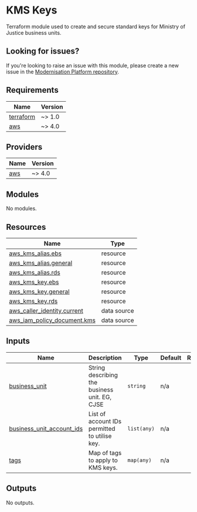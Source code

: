 # KMS Keys

Terraform module used to create and secure standard keys for Ministry of Justice business units.

## Looking for issues?
If you're looking to raise an issue with this module, please create a new issue in the [Modernisation Platform repository](https://github.com/ministryofjustice/modernisation-platform/issues).

<!-- BEGIN_TF_DOCS -->
## Requirements

| Name | Version |
|------|---------|
| <a name="requirement_terraform"></a> [terraform](#requirement\_terraform) | ~> 1.0 |
| <a name="requirement_aws"></a> [aws](#requirement\_aws) | ~> 4.0 |

## Providers

| Name | Version |
|------|---------|
| <a name="provider_aws"></a> [aws](#provider\_aws) | ~> 4.0 |

## Modules

No modules.

## Resources

| Name | Type |
|------|------|
| [aws_kms_alias.ebs](https://registry.terraform.io/providers/hashicorp/aws/latest/docs/resources/kms_alias) | resource |
| [aws_kms_alias.general](https://registry.terraform.io/providers/hashicorp/aws/latest/docs/resources/kms_alias) | resource |
| [aws_kms_alias.rds](https://registry.terraform.io/providers/hashicorp/aws/latest/docs/resources/kms_alias) | resource |
| [aws_kms_key.ebs](https://registry.terraform.io/providers/hashicorp/aws/latest/docs/resources/kms_key) | resource |
| [aws_kms_key.general](https://registry.terraform.io/providers/hashicorp/aws/latest/docs/resources/kms_key) | resource |
| [aws_kms_key.rds](https://registry.terraform.io/providers/hashicorp/aws/latest/docs/resources/kms_key) | resource |
| [aws_caller_identity.current](https://registry.terraform.io/providers/hashicorp/aws/latest/docs/data-sources/caller_identity) | data source |
| [aws_iam_policy_document.kms](https://registry.terraform.io/providers/hashicorp/aws/latest/docs/data-sources/iam_policy_document) | data source |

## Inputs

| Name | Description | Type | Default | Required |
|------|-------------|------|---------|:--------:|
| <a name="input_business_unit"></a> [business\_unit](#input\_business\_unit) | String describing the business unit. EG, CJSE | `string` | n/a | yes |
| <a name="input_business_unit_account_ids"></a> [business\_unit\_account\_ids](#input\_business\_unit\_account\_ids) | List of account IDs permitted to utilise key. | `list(any)` | n/a | yes |
| <a name="input_tags"></a> [tags](#input\_tags) | Map of tags to apply to KMS keys. | `map(any)` | n/a | yes |

## Outputs

No outputs.
<!-- END_TF_DOCS -->